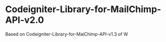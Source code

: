 Codeigniter-Library-for-MailChimp-API-v2.0
==========================================


Based on Codeigniter-Library-for-MaiChimp-API-v1.3 of W
